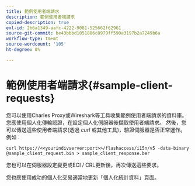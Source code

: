 ```yaml
---
title: 範例使用者端請求
description: 範例使用者端請求
copied-description: true
exl-id: 2b6a1349-aafc-4222-9081-525662f62961
source-git-commit: be43bbbd1051886c8979ff590a3197b2a7249b6a
workflow-type: tm+mt
source-wordcount: '105'
ht-degree: 0%

---
```


# 範例使用者端請求{#sample-client-requests}

您可以使用Charles Proxy或Wireshark等工具收集範例使用者端請求的資料庫。 您應使用個人化傳輸認證，在設定個人化伺服器後擷取使用者端請求。 然後，您可以傳送這些使用者端請求(透過 *curl* 或其他工具)，驗證伺服器是否正常運作。 例如：

```
curl https://<<yourindivserver:port>>/flashaccess/i15n/v5 -­data-binary  
@sample_client_request.bin > sample_client_response.ber
```

您也可以在伺服器設定變更或ECI / CRL更新後，再次傳送這些要求。

您也應使用成功的個人化交易適當地更新「個人化統計資料」頁面。
